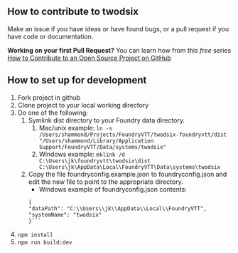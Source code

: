 ## How to contribute to twodsix

Make an issue if you have ideas or have found bugs, or a pull request if you have code or documentation.

**Working on your first Pull Request?** You can learn how from this *free* series [How to Contribute to an Open Source Project on GitHub](https://egghead.io/series/how-to-contribute-to-an-open-source-project-on-github)


## How to set up for development
1. Fork project in github
1. Clone project to your local working directory
1. Do one of the following: 
    1. Symlink dist directory to your Foundry data directory.
        1. Mac/unix example: `ln -s /Users/shammond/Projects/FoundryVTT/twodsix-foundryvtt/dist "/Users/shammond/Library/Application Support/FoundryVTT/Data/systems/twodsix"`
        1. Windows example: `mklink /d C:\Users\jk\foundryvtt\twodsix\dist C:\Users\jk\AppData\Local\FoundryVTT\Data\systems\twodsix`
    1. Copy the file foundryconfig.example.json to foundryconfig.json and edit the new file to point to the appropriate directory.
       * Windows example of foundryconfig.json contents:
        ```
        {
        "dataPath": "C:\\Users\\jk\\AppData\\Local\\FoundryVTT",
        "systemName": "twodsix"
        }```
1. `npm install`
1. `npm run build:dev`
